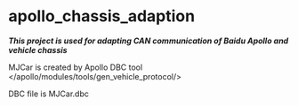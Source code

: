 # apollo_chassis_adaption
***This project is used for adapting CAN communication of Baidu Apollo and vehicle chassis***

MJCar is created by Apollo DBC tool </apollo/modules/tools/gen_vehicle_protocol/>

DBC file is MJCar.dbc


